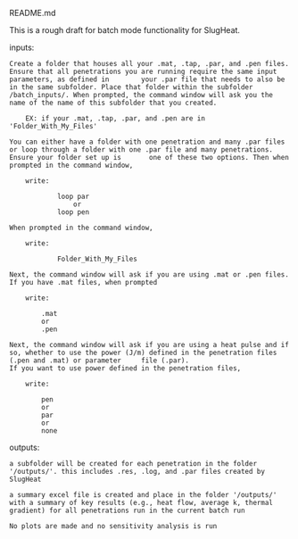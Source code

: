 README.md

This is a rough draft for batch mode functionality for SlugHeat.

inputs:
	
	Create a folder that houses all your .mat, .tap, .par, and .pen files. Ensure that all penetrations you are running require the same input parameters, as defined in 		your .par file that needs to also be in the same subfolder. Place that folder within the subfolder /batch_inputs/. When prompted, the command window will ask you the 		name of the name of this subfolder that you created.

		EX: if your .mat, .tap, .par, and .pen are in 'Folder_With_My_Files'

  	You can either have a folder with one penetration and many .par files or loop through a folder with one .par file and many penetrations. Ensure your folder set up is 		one of these two options. Then when prompted in the command window, 

   		write:

				loop par 
    				or
				loop pen

	When prompted in the command window, 

		write:

				Folder_With_My_Files

	Next, the command window will ask if you are using .mat or .pen files. If you have .mat files, when prompted

		write:

			.mat
			or
			.pen

	Next, the command window will ask if you are using a heat pulse and if so, whether to use the power (J/m) defined in the penetration files (.pen and .mat) or parameter 	file (.par). 
 	If you want to use power defined in the penetration files, 

		write:

			pen
			or
			par
   			or
			none

outputs:

	a subfolder will be created for each penetration in the folder '/outputs/'. this includes .res, .log, and .par files created by SlugHeat

	a summary excel file is created and place in the folder '/outputs/' with a summary of key results (e.g., heat flow, average k, thermal gradient) for all penetrations run in the current batch run

	No plots are made and no sensitivity analysis is run
